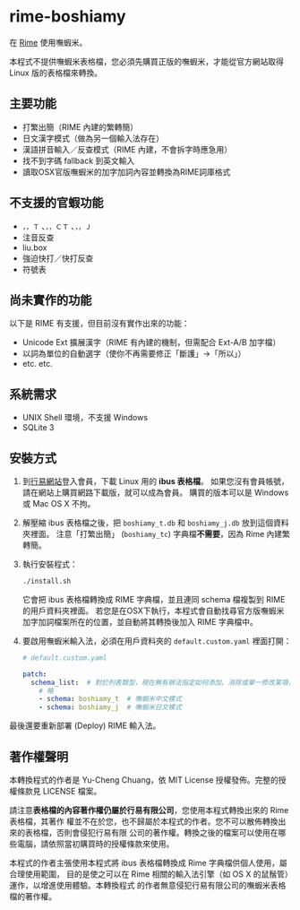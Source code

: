# rime-boshiamy

在 [Rime](https://code.google.com/p/rimeime/) 使用嘸蝦米。

本程式不提供嘸蝦米表格檔，您必須先購買正版的嘸蝦米，才能從官方網站取得 Linux 版的表格檔來轉換。

## 主要功能

* 打繁出簡（RIME 內建的繁轉簡）
* 日文漢字模式（做為另一個輸入法存在）
* 漢語拼音輸入／反查模式（RIME 內建，不會拆字時應急用）
* 找不到字碼 fallback 到英文輸入
* 讀取OSX官版嘸蝦米的加字加詞內容並轉換為RIME詞庫格式

## 不支援的官蝦功能

* `，，Ｔ` 、`，，ＣＴ` 、`，，Ｊ`
* 注音反查
* liu.box
* 強迫快打／快打反查
* 符號表

## 尚未實作的功能

以下是 RIME 有支援，但目前沒有實作出來的功能：

* Unicode Ext 擴展漢字（RIME 有內建的機制，但需配合 Ext-A/B 加字檔）
* 以詞為單位的自動選字（使你不再需要修正「斷護」→「所以」）
* etc. etc.

## 系統需求

* UNIX Shell 環境，不支援 Windows
* SQLite 3

## 安裝方式

1. 到[行易網站](http://boshiamy.com/member_download.php)登入會員，下載 Linux 用的 **ibus 表格檔**。
   如果您沒有會員帳號，請在網站上購買網路下載版，就可以成為會員。
   購買的版本可以是 Windows 或 Mac OS X 不拘。

2. 解壓縮 ibus 表格檔之後，把 `boshiamy_t.db` 和 `boshiamy_j.db` 放到這個資料夾裡面。
   注意「打繁出簡」 (`boshiamy_tc`) 字典檔**不需要**，因為 Rime 內建繁轉簡。

3. 執行安裝程式：

   ```sh
   ./install.sh
   ```

   它會把 ibus 表格檔轉換成 RIME 字典檔，並且連同 schema 檔複製到 RIME 的用戶資料夾裡面。
   若您是在OSX下執行，本程式會自動找尋官方版嘸蝦米加字加詞檔案所在的位置，並自動將其轉換後加入 RIME 字典檔中。

4. 要啟用嘸蝦米輸入法，必須在用戶資料夾的 `default.custom.yaml` 裡面打開：

    ```yml
    # default.custom.yaml

    patch:
      schema_list:  # 對於列表類型，現在無有辦法指定如何添加、消除或單一修改某項，於是要在定製檔中將整個列表替換！
        # 略
        - schema: boshiamy_t  # 嘸蝦米中文模式
        - schema: boshiamy_j  # 嘸蝦米日文模式
    ```

最後還要重新部署 (Deploy) RIME 輸入法。

## 著作權聲明

本轉換程式的作者是 Yu-Cheng Chuang，依 MIT License 授權發佈。完整的授權條款見 LICENSE 檔案。

請注意**表格檔的內容著作權仍屬於行易有限公司**，您使用本程式轉換出來的 Rime 表格檔，其著作
權並不在於您，也不歸屬於本程式的作者。您不可以散佈轉換出來的表格檔，否則會侵犯行易有限
公司的著作權。轉換之後的檔案可以使用在哪些電腦，請依照當初購買時的授權條款來使用。

本程式的作者主張使用本程式將 ibus 表格檔轉換成 Rime 字典檔供個人使用，屬合理使用範圍，
目的是使之可以在 Rime 相關的輸入法引擎（如 OS X 的鼠鬚管）運作，以增進使用體驗。本轉換程式
的作者無意侵犯行易有限公司的嘸蝦米表格檔的著作權。
